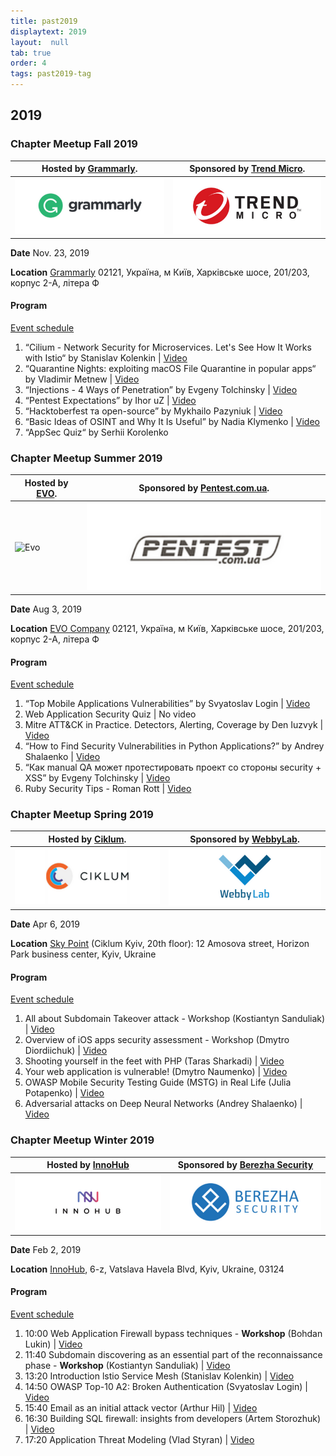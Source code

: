 ```yaml
---
title: past2019
displaytext: 2019
layout:  null
tab: true
order: 4
tags: past2019-tag
---
```


## 2019

### Chapter Meetup Fall 2019

| Hosted by [Grammarly](https://www.grammarly.com/).                                   | Sponsored by [Trend Micro](https://www.trendmicro.com/).         |
| ----------------------------------------------------------------------- | -------------------------------------------------------------- |
| ![Grammarly](assets/images/partners/grammarly.png "Grammarly") | ![Trend Micro](assets/images/partners/trendmicro.png "Trend Micro") |

**Date** Nov. 23, 2019

**Location** [Grammarly](https://www.grammarly.com/)
02121, Україна, м Київ, Харківське шосе, 201/203, корпус 2-А, літера Ф

#### Program

[Event
schedule](https://cfp.owaspukraine.org/okf219/schedule/)

1. “Cilium - Network Security for Microservices. Let's See How It Works with Istio“ by Stanislav Kolenkin |
     [Video](https://www.youtube.com/watch?v=D7zcy2wA-4U&list=PLDLqQj8RuUFsxINmeNCEVWDE3mPgpElpu&index=2&t=0s)
2. “Quarantine Nights: exploiting macOS File Quarantine in popular apps“ by Vladimir Metnew |
     [Video](https://www.youtube.com/watch?v=URsOPSTTgc4&list=PLDLqQj8RuUFsxINmeNCEVWDE3mPgpElpu&index=3&t=0s)
3. “Injections - 4 Ways of Penetration” by Evgeny Tolchinsky |
     [Video](https://www.youtube.com/watch?v=g_qUePGoS9o&list=PLDLqQj8RuUFsxINmeNCEVWDE3mPgpElpu&index=4&t=0s)
4. “Pentest Expectations” by Ihor uZ |
    [Video](https://www.youtube.com/watch?v=Vl9M7SmdtTA&list=PLDLqQj8RuUFsxINmeNCEVWDE3mPgpElpu&index=5&t=0s)
5. “Hacktoberfest та open-source” by Mykhailo Pazyniuk |
     [Video](https://www.youtube.com/watch?v=LBxVQ2RdiUE&list=PLDLqQj8RuUFsxINmeNCEVWDE3mPgpElpu&index=6&t=0s)
6. “Basic Ideas of OSINT and Why It Is Useful” by Nadia Klymenko |
     [Video](https://www.youtube.com/watch?v=8-RsF4DeLl4&list=PLDLqQj8RuUFsxINmeNCEVWDE3mPgpElpu&index=7&t=0s)
7. “AppSec Quiz“ by Serhii Korolenko



### Chapter Meetup Summer 2019

| Hosted by [EVO](https://evo.company).                                   | Sponsored by [Pentest.com.ua](https://pentest.com.ua).         |
| ----------------------------------------------------------------------- | -------------------------------------------------------------- |
| ![Evo](assets/images/partners/evo.jpg "Evo") | ![pentest.com.ua](assets/images/partners/pentestcomua.png "pentest.com.ua") |

**Date** Aug 3, 2019 

**Location** [EVO Company](https://evo.company)
02121, Україна, м Київ, Харківське шосе, 201/203, корпус 2-А, літера Ф

#### Program

[Event
schedule](https://cfp.owaspukraine.org/owaspkyivsummer2019/schedule/)

1.  “Top Mobile Applications Vulnerabilities” by Svyatoslav Login |
    [Video](https://www.youtube.com/watch?v=cb7W1m84-nI&list=PLDLqQj8RuUFuLeumXPNIT3WhRWzR3jXHp&index=1)
2.  Web Application Security Quiz |
     No video
3.  Mitre ATT\&CK in Practice. Detectors, Alerting, Coverage by Den
    Iuzvyk |
    [Video](https://www.youtube.com/watch?v=Fs0F7fnmTIY&list=PLDLqQj8RuUFuLeumXPNIT3WhRWzR3jXHp&index=3)
4.  “How to Find Security Vulnerabilities in Python Applications?” by
    Andrey Shalaenko |
    [Video](https://www.youtube.com/watch?v=OJXZh3z0nLs&list=PLDLqQj8RuUFuLeumXPNIT3WhRWzR3jXHp&index=5)
5.  “Как manual QA может протестировать проект со стороны security +
    XSS” by Evgeny Tolchinsky |
    [Video](https://www.youtube.com/watch?v=NnmjZLGyw_A&list=PLDLqQj8RuUFuLeumXPNIT3WhRWzR3jXHp&index=2)
6.  Ruby Security Tips - Roman Rott |
    [Video](https://www.youtube.com/watch?v=FV6s8tUJQSs&list=PLDLqQj8RuUFuLeumXPNIT3WhRWzR3jXHp&index=7&t=0s)

### Chapter Meetup Spring 2019

| Hosted by [Ciklum](https://www.ciklum.com). | Sponsored by [WebbyLab](https://webbylab.com).  |
| ------------------------------------------- | ----------------------------------------------- |
| ![Ciklum](assets/images/partners/ciklum.png "Ciklum")      | ![Webbylab](assets/images/partners/webby.png "Webbylab") |

**Date** Apr 6, 2019 

**Location** [Sky
Point](https://foursquare.com/v/sky-point-20th-floor/4e809969d3e3d2ec7ec3a5ef)
(Ciklum Kyiv, 20th floor): 12 Amosova street, Horizon Park business
center, Kyiv, Ukraine

#### Program

[Event
schedule](https://cfp.owaspukraine.org/owaspkyivspring2019/schedule/)

1.  All about Subdomain Takeover attack - Workshop (Kostiantyn
    Sanduliak) | [Video](https://youtu.be/Uvw_o-RHmJA)
2.  Overview of iOS apps security assessment - Workshop (Dmytro
    Diordiichuk) | [Video](https://youtu.be/mIKBdkvWg_s)
3.  Shooting yourself in the feet with PHP (Taras Sharkadi) |
    [Video](https://youtu.be/phGrjNpfevc)
4.  Your web application is vulnerable\! (Dmytro Naumenko) |
    [Video](https://youtu.be/p6QnZ4WkBNo)
5.  OWASP Mobile Security Testing Guide (MSTG) in Real Life (Julia
    Potapenko) | [Video](https://youtu.be/BTkXlsTQtlI)
6.  Adversarial attacks on Deep Neural Networks (Andrey Shalaenko) |
    [Video](https://youtu.be/xET3S0Z-N9s)

### Chapter Meetup Winter 2019

| Hosted by [InnoHub](https://www.facebook.com/InnoHubUA/) | Sponsored by [Berezha Security](https://berezhasecurity.com)        |
| -------------------------------------------------------- | ------------------------------------------------------------------- |
| ![Innohub](assets/images/partners/innohub.png "Innohub")                | ![Berezha Security](assets/images/partners/berezha.png "Berezha Security") |

**Date** Feb 2, 2019 

**Location**
[InnoHub](https://www.facebook.com/InnoHubUA/), 6-z, Vatslava Havela
Blvd, Kyiv, Ukraine, 03124

#### Program

[Event
schedule](https://cfp.owaspukraine.org/owaspkyivwinter2019/schedule/)

1.  10:00 Web Application Firewall bypass techniques - **Workshop**
    (Bohdan Lukin) |
    [Video](https://www.youtube.com/watch?v=zfBT7Kc57xs)
2.  11:40 Subdomain discovering as an essential part of the
    reconnaissance phase - **Workshop** (Kostiantyn Sanduliak) |
    [Video](https://www.youtube.com/watch?v=fUbJBZmIJag)
3.  13:20 Introduction lstio Service Mesh (Stanislav Kolenkin) |
    [Video](https://www.youtube.com/watch?v=-jttmV4dHbg)
4.  14:50 OWASP Top-10 A2: Broken Authentication (Svyatoslav Login) |
    [Video](https://www.youtube.com/watch?v=yUKplWXeuOk)
5.  15:40 Email as an initial attack vector (Arthur Hil) |
    [Video](https://www.youtube.com/watch?v=qprq5J5FT8s)
6.  16:30 Building SQL firewall: insights from developers (Artem
    Storozhuk) | [Video](https://www.youtube.com/watch?v=vF0bJFBgnxg)
7.  17:20 Application Threat Modeling (Vlad Styran) |
    [Video](https://www.youtube.com/watch?v=1IeY4eXo3W4)